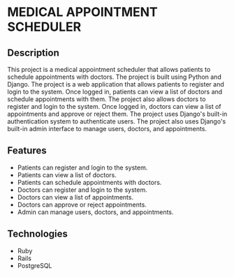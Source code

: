 # MEDICAL APPOINTMENT SCHEDULER

## Description
This project is a medical appointment scheduler that allows patients to schedule appointments with doctors. The project is built using Python and Django. The project is a web application that allows patients to register and login to the system. Once logged in, patients can view a list of doctors and schedule appointments with them. The project also allows doctors to register and login to the system. Once logged in, doctors can view a list of appointments and approve or reject them. The project uses Django's built-in authentication system to authenticate users. The project also uses Django's built-in admin interface to manage users, doctors, and appointments.

## Features
- Patients can register and login to the system.
- Patients can view a list of doctors.
- Patients can schedule appointments with doctors.
- Doctors can register and login to the system.
- Doctors can view a list of appointments.
- Doctors can approve or reject appointments.
- Admin can manage users, doctors, and appointments.

## Technologies
- Ruby
- Rails
- PostgreSQL
